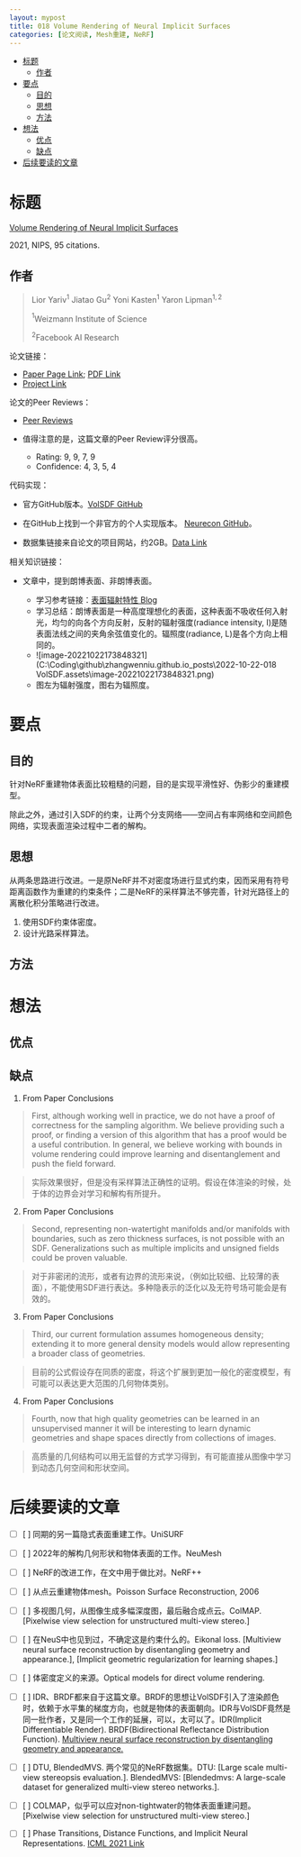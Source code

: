 ```yaml
---
layout: mypost
title: 018 Volume Rendering of Neural Implicit Surfaces
categories: [论文阅读, Mesh重建, NeRF]
---
```


- [标题](#标题)
  - [作者](#作者)
- [要点](#要点)
  - [目的](#目的)
  - [思想](#思想)
  - [方法](#方法)
- [想法](#想法)
  - [优点](#优点)
  - [缺点](#缺点)
- [后续要读的文章](#后续要读的文章)

# 标题

[Volume Rendering of Neural Implicit Surfaces](https://openreview.net/forum?id=GlEWs-V9boR) 

2021, NIPS, 95 citations.

##  作者

> Lior Yariv$^1$ Jiatao Gu$^2$ Yoni Kasten$^1$ Yaron Lipman$^{1,2}$
>
> $^1$Weizmann Institute of Science 
>
> $^2$Facebook AI Research

论文链接：

- [Paper Page Link](https://proceedings.neurips.cc/paper/2021/hash/25e2a30f44898b9f3e978b1786dcd85c-Abstract.html); [PDF Link](https://proceedings.neurips.cc/paper/2021/file/25e2a30f44898b9f3e978b1786dcd85c-Paper.pdf)
- [Project Link](https://lioryariv.github.io/volsdf/)

论文的Peer Reviews：

- [Peer Reviews](https://openreview.net/forum?id=GlEWs-V9boR)

- 值得注意的是，这篇文章的Peer Review评分很高。
	- Rating: 9, 9, 7, 9
	- Confidence: 4, 3, 5, 4 

代码实现：

- 官方GitHub版本。[VolSDF GitHub](https://github.com/lioryariv/volsdf)

- 在GitHub上找到一个非官方的个人实现版本。 [Neurecon GitHub](https://github.com/ventusff/neurecon)。

- 数据集链接来自论文的项目网站，约2GB。[Data Link](https://www.dropbox.com/sh/oum8dyo19jqdkwu/AAAxpIifYjjotz_fIRBj1Fyla)

相关知识链接：

- 文章中，提到朗博表面、非朗博表面。

  - 学习参考链接：[表面辐射特性 Blog](https://www.cnblogs.com/ludwig1860/p/13948964.html#5115025)
  - 学习总结：朗博表面是一种高度理想化的表面，这种表面不吸收任何入射光，均匀的向各个方向反射，反射的辐射强度(radiance intensity, I)是随表面法线之间的夹角余弦值变化的。辐照度(radiance, L)是各个方向上相同的。
  - ![image-20221022173848321](C:\Coding\github\zhangwenniu.github.io\_posts\2022-10-22-018 VolSDF.assets\image-20221022173848321.png)
  - 图左为辐射强度，图右为辐照度。



# 要点

## 目的

针对NeRF重建物体表面比较粗糙的问题，目的是实现平滑性好、伪影少的重建模型。

除此之外，通过引入SDF的约束，让两个分支网络——空间占有率网络和空间颜色网络，实现表面渲染过程中二者的解构。

## 思想

从两条思路进行改进。一是原NeRF并不对密度场进行显式约束，因而采用有符号距离函数作为重建的约束条件；二是NeRF的采样算法不够完善，针对光路径上的离散化积分策略进行改进。

1. 使用SDF约束体密度。
2. 设计光路采样算法。


## 方法


# 想法

## 优点



## 缺点

1. From Paper Conclusions

> 
> First, although working well in practice, we do not have a proof of correctness for the sampling algorithm. We believe providing such a proof, or finding a version of this algorithm that has a proof would be a useful contribution. In general, we believe working with bounds in volume rendering could improve learning and disentanglement and push the field forward.
> 

> 
> 实际效果很好，但是没有采样算法正确性的证明。假设在体渲染的时候，处于体的边界会对学习和解构有所提升。
> 

2. From Paper Conclusions

> Second, representing non-watertight manifolds and/or manifolds with boundaries, such as zero thickness surfaces, is not possible with an SDF. Generalizations such as multiple implicits and unsigned fields could be proven valuable.
> 

> 对于非密闭的流形，或者有边界的流形来说，（例如比较细、比较薄的表面），不能使用SDF进行表达。多种隐表示的泛化以及无符号场可能会是有效的。

3. From Paper Conclusions

> Third, our current formulation assumes homogeneous density; extending it to more general density models would allow representing a broader class of geometries.
> 

> 目前的公式假设存在同质的密度，将这个扩展到更加一般化的密度模型，有可能可以表达更大范围的几何物体类别。
> 

4. From Paper Conclusions

> Fourth, now that high quality geometries can be learned in an unsupervised manner it will be interesting to learn dynamic geometries and shape spaces directly from collections of images.
> 

> 高质量的几何结构可以用无监督的方式学习得到，有可能直接从图像中学习到动态几何空间和形状空间。


# 后续要读的文章

- [ ] [    ] 同期的另一篇隐式表面重建工作。UniSURF
- [ ] [    ] 2022年的解构几何形状和物体表面的工作。NeuMesh
- [ ] [    ] NeRF的改进工作，在文中用于做比对。NeRF++
- [ ] [    ] 从点云重建物体mesh。Poisson Surface Reconstruction, 2006
- [ ] [    ] 多视图几何，从图像生成多幅深度图，最后融合成点云。ColMAP. [Pixelwise view selection for unstructured multi-view stereo.]
- [ ] [    ] 在NeuS中也见到过，不确定这是约束什么的。Eikonal loss. [Multiview neural surface reconstruction by disentangling geometry and appearance.], [Implicit geometric regularization for learning shapes.]
- [ ] [    ] 体密度定义的来源。Optical models for direct volume rendering.
- [ ] [    ] IDR、BRDF都来自于这篇文章。BRDF的思想让VolSDF引入了渲染颜色时，依赖于水平集的梯度方向，也就是物体的表面朝向。IDR与VolSDF竟然是同一批作者，又是同一个工作的延展，可以，太可以了。IDR(Implicit Differentiable Render). BRDF(Bidirectional Reflectance Distribution Function). [Multiview neural surface reconstruction by disentangling geometry and appearance.](https://proceedings.neurips.cc/paper/2020/file/1a77befc3b608d6ed363567685f70e1e-Paper.pdf)
- [ ] [    ] DTU, BlendedMVS. 两个常见的NeRF数据集。DTU: [Large scale multi-view stereopsis evaluation.]. BlendedMVS: [Blendedmvs: A large-scale dataset for generalized multi-view stereo networks.].
- [ ] [    ] COLMAP，似乎可以应对non-tightwater的物体表面重建问题。[Pixelwise view selection for unstructured multi-view stereo.]
- [ ] [    ] Phase Transitions, Distance Functions, and Implicit Neural Representations. [ICML 2021 Link](https://proceedings.mlr.press/v139/lipman21a.html)

